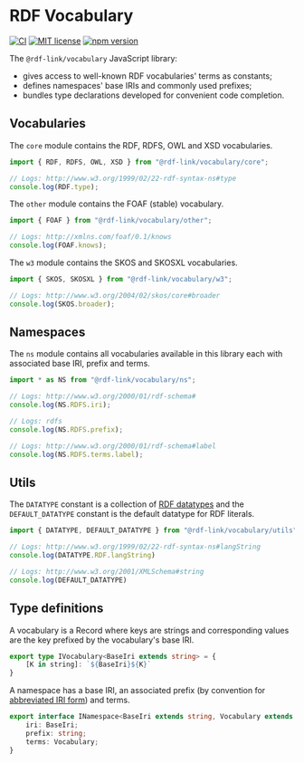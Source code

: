 # RDF Vocabulary

[![CI](https://github.com/rdf-link/vocabulary/actions/workflows/ci.yml/badge.svg?branch=main)](https://github.com/rdf-link/vocabulary/actions/workflows/ci.yml?query=workflow%3ACI+branch%3Amain)
[![MIT license](https://img.shields.io/npm/l/@rdf-link/vocabulary)](https://github.com/rdf-link/vocabulary/blob/main/LICENSE)
[![npm version](https://img.shields.io/npm/v/@rdf-link/vocabulary)](https://www.npmjs.com/package/@rdf-link/vocabulary)

The `@rdf-link/vocabulary` JavaScript library:
- gives access to well-known RDF vocabularies' terms as constants;
- defines namespaces' base IRIs and commonly used prefixes;
- bundles type declarations developed for convenient code completion.

## Vocabularies

The `core` module contains the RDF, RDFS, OWL and XSD vocabularies.

```ts
import { RDF, RDFS, OWL, XSD } from "@rdf-link/vocabulary/core";

// Logs: http://www.w3.org/1999/02/22-rdf-syntax-ns#type
console.log(RDF.type);
```

The `other` module contains the FOAF (stable) vocabulary.

```ts
import { FOAF } from "@rdf-link/vocabulary/other";

// Logs: http://xmlns.com/foaf/0.1/knows
console.log(FOAF.knows);
```

The `w3` module contains the SKOS and SKOSXL vocabularies.

```ts
import { SKOS, SKOSXL } from "@rdf-link/vocabulary/w3";

// Logs: http://www.w3.org/2004/02/skos/core#broader
console.log(SKOS.broader);
```

## Namespaces

The `ns` module contains all vocabularies available in this library each with associated base IRI, prefix and terms.

```ts
import * as NS from "@rdf-link/vocabulary/ns";

// Logs: http://www.w3.org/2000/01/rdf-schema#
console.log(NS.RDFS.iri);

// Logs: rdfs
console.log(NS.RDFS.prefix);

// Logs: http://www.w3.org/2000/01/rdf-schema#label
console.log(NS.RDFS.terms.label);
```

## Utils

The `DATATYPE` constant is a collection of [RDF datatypes](https://www.w3.org/TR/rdf11-concepts/#section-Datatypes) and the `DEFAULT_DATATYPE` constant is the default datatype for RDF literals.

```ts
import { DATATYPE, DEFAULT_DATATYPE } from "@rdf-link/vocabulary/utils";

// Logs: http://www.w3.org/1999/02/22-rdf-syntax-ns#langString
console.log(DATATYPE.RDF.langString)

// Logs: http://www.w3.org/2001/XMLSchema#string
console.log(DEFAULT_DATATYPE)
```

## Type definitions

A vocabulary is a Record where keys are strings and corresponding values are the key prefixed by the vocabulary's base IRI.

```ts
export type IVocabulary<BaseIri extends string> = {
    [K in string]: `${BaseIri}${K}`
}
```

A namespace has a base IRI, an associated prefix (by convention for [abbreviated IRI form](https://www.w3.org/TR/rdf11-concepts/#vocabularies)) and terms.

```ts
export interface INamespace<BaseIri extends string, Vocabulary extends IVocabulary<BaseIri>> {
    iri: BaseIri;
    prefix: string;
    terms: Vocabulary;
}
```

